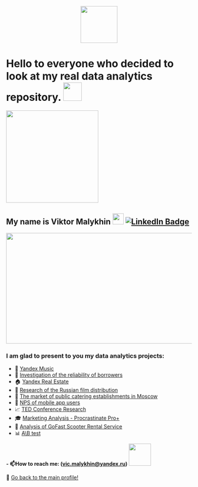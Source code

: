 

  </a>
</div>

<div id="header" align="center">
  <img src="https://media.giphy.com/media/M9gbBd9nbDrOTu1Mqx/giphy.gif" width="100"/>

</div>

  </a>
</div>
<img src="https://komarev.com/ghpvc/?username=MalykhinViktor&style=flat-square&color=blue" alt=""/>


<h1>
 Hello to everyone who decided to look at my real data analytics repository.
  <img src="https://media.giphy.com/media/ymwg2hvAKuuuiDN1x3/giphy.gif" width="50px"/>
</h1>
<img src="https://media.giphy.com/media/ridvyKndz8v8IeuJjx/giphy.gif" width="250px"/>

<h2>
  My name is Viktor Malykhin
  <img src="https://media.giphy.com/media/hvRJCLFzcasrR4ia7z/giphy.gif" width="30px"/>
   <a href="https://www.linkedin.com/in/виктор-малыхин-76a066279/">
    <img src="https://img.shields.io/badge/LinkedIn-blue?style=for-the-badge&logo=linkedin&logoColor=white" alt="LinkedIn Badge"/>
  </a> 
</h2>
<div align="center">
  <img src="https://media.giphy.com/media/3oKIPEqDGUULpEU0aQ/giphy.gif" width="600" height="300"/>
</div> 

 

### I am glad to present to you my data analytics projects:

  -  🎵 <a href="https://github.com/MalykhinViktor/Yandex_praktikum/tree/first-project" target="_blank">Yandex Music</a>
  -  🏦  <a href="https://github.com/MalykhinViktor/Yandex_praktikum/tree/second-project" target="_blank">Investigation of the reliability of borrowers</a>
  - 🏠  <a href="https://github.com/MalykhinViktor/Yandex_praktikum/tree/third-project" target="_blank">Yandex Real Estate</a>
  - 🎦 <a href="https://github.com/MalykhinViktor/Yandex_praktikum/tree/fourth-project" target="_blank"> Research of the Russian film distribution</a>
  - 🥩 <a href="https://github.com/MalykhinViktor/Yandex_praktikum/tree/fifth-project" target="_blank">The market of public catering establishments in Moscow</a>
  -  📱 <a href="https://github.com/MalykhinViktor/Yandex_praktikum/tree/sixth-project" target="_blank"> NPS of mobile app users</a>
  -  📈 <a href="https://github.com/MalykhinViktor/Yandex_praktikum/tree/seventh-project" target="_blank"> TED Conference Research </a>
  - 🎓 <a href="https://github.com/MalykhinViktor/Yandex_praktikum/tree/eighth-project" target="_blank"> Marketing Analysis - Procrastinate Pro+ </a>
  - 🛴 <a href="https://github.com/MalykhinViktor/Yandex_praktikum/tree/tenth-project" target="_blank"> Analysis of GoFast Scooter Rental Service </a>
  - 📊 <a href="https://github.com/MalykhinViktor/Yandex_praktikum/blob/eleventh_branch" target="_blank"> A\B test</a>

**- :mailbox:How to reach me: (vic.malykhin@yandex.ru)** <img src="https://media.giphy.com/media/Y01wot3Bt9Bpdz8xvs/giphy.gif" width="60px"/>


:office:  <a href="https://github.com/MalykhinViktor" target="_blank"> Go back to the main profile!</a>


